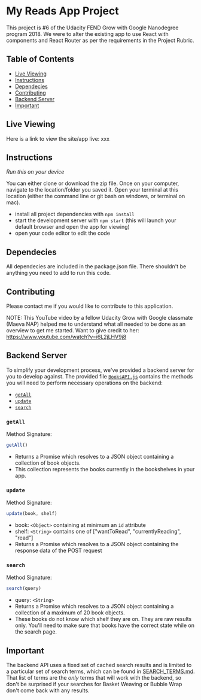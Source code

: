 # My Reads App Project

This project is #6 of the Udacity FEND Grow with Google Nanodegree program 2018.
We were to alter the existing app to use React with components and React Router as per the requirements in the Project Rubric.


## Table of Contents
* [Live Viewing](#liveview)
* [Instructions](#instructions)
* [Dependecies](#dependecies)
* [Contributing](#contributing)
* [Backend Server](#backendserver)
* [Important](#important)


## Live Viewing
Here is a link to view the site/app live:  xxx


## Instructions
_Run this on your device_

You can either clone or download the zip file.  Once on your computer, navigate to the location/folder you saved it.  Open your terminal at this location (either the command line or git bash on windows, or terminal on mac).

* install all project dependencies with `npm install`
* start the development server with `npm start` (this will launch your default browser and open the app for viewing)
* open your code editor to edit the code 


## Dependecies
All dependecies are included in the package.json file.  There shouldn't be anything you need to add to run this code.


## Contributing
Please contact me if you would like to contribute to this application.

NOTE:  This YouTube video by a fellow Udacity Grow with Google classmate (Maeva NAP) helped me to understand what all needed to be done as an overview to get me started.  Want to give credit to her:  https://www.youtube.com/watch?v=i6L2jLHV9j8


## Backend Server

To simplify your development process, we've provided a backend server for you to develop against. The provided file [`BooksAPI.js`](src/BooksAPI.js) contains the methods you will need to perform necessary operations on the backend:

* [`getAll`](#getall)
* [`update`](#update)
* [`search`](#search)

### `getAll`

Method Signature:

```js
getAll()
```

* Returns a Promise which resolves to a JSON object containing a collection of book objects.
* This collection represents the books currently in the bookshelves in your app.

### `update`

Method Signature:

```js
update(book, shelf)
```

* book: `<Object>` containing at minimum an `id` attribute
* shelf: `<String>` contains one of ["wantToRead", "currentlyReading", "read"]  
* Returns a Promise which resolves to a JSON object containing the response data of the POST request

### `search`

Method Signature:

```js
search(query)
```

* query: `<String>`
* Returns a Promise which resolves to a JSON object containing a collection of a maximum of 20 book objects.
* These books do not know which shelf they are on. They are raw results only. You'll need to make sure that books have the correct state while on the search page.

## Important
The backend API uses a fixed set of cached search results and is limited to a particular set of search terms, which can be found in [SEARCH_TERMS.md](SEARCH_TERMS.md). That list of terms are the _only_ terms that will work with the backend, so don't be surprised if your searches for Basket Weaving or Bubble Wrap don't come back with any results.